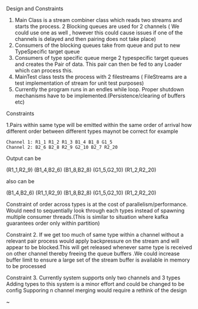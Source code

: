 Design and Constraints

1. Main Class is a stream combiner class which reads two streams and starts the process. 2 Blocking queues are used for 2 channels ( We could use one as well , however this could cause issues if one of the channels is delayed and then pairing does not take place)
2.  Consumers of the blocking queues take from queue and put to new TypeSpecific target queue
3.  Consumers of type specific queue merge 2 typespecific target queues and creates the Pair of data. This pair can then be fed to any Loader which can process this.
4.  MainTest class tests the process with 2 filestreams ( FileStreams are a test implementation of stream for unit test purposes)
5.  Currently the program runs in an endles while loop. Proper shutdown mechanisms have to be implemented.(Persistence/clearing of buffers etc)





Constraints

1.Pairs within same type will be emitted within the same order of arrival
how different order between different types maynot be correct
for example

    Channel 1: R1_1 R1_2 R1_3 B1_4 B1_8 G1_5
    Channel 2: B2_6 B2_8 R2_9 G2_10 B2_7 R2_20
Output can be

(R1_1,R2_9)
(B1_4,B2_6)
(B1_8,B2_8)
(G1_5,G2_10)
(R1_2,R2_20)

also can be

(B1_4,B2_6)
(R1_1,R2_9)
(B1_8,B2_8)
(G1_5,G2_10)
(R1_2,R2_20)

Constraint of order across types is at the cost of parallelism/performance.
Would need to sequentially  look through each types instead of spawning multiple consumer threads.(This is similar to situation where kafka guarantees order only within partition)

Constraint 2. If we get too much of same type within a channel without a relevant pair
process would apply backpressure on the stream and will appear to be blocked.This will get released whenever same type is received on other channel thereby freeing the queue buffers .We could increase buffer limit to ensure a large set of the stream buffer is available in memory to be processed

Constraint 3. Currently system supports only two channels and 3 types
  Adding types to this system is a minor effort and could be changed to be config
 Supporing n channel merging would require a rethink of the design



~                                                                                               
